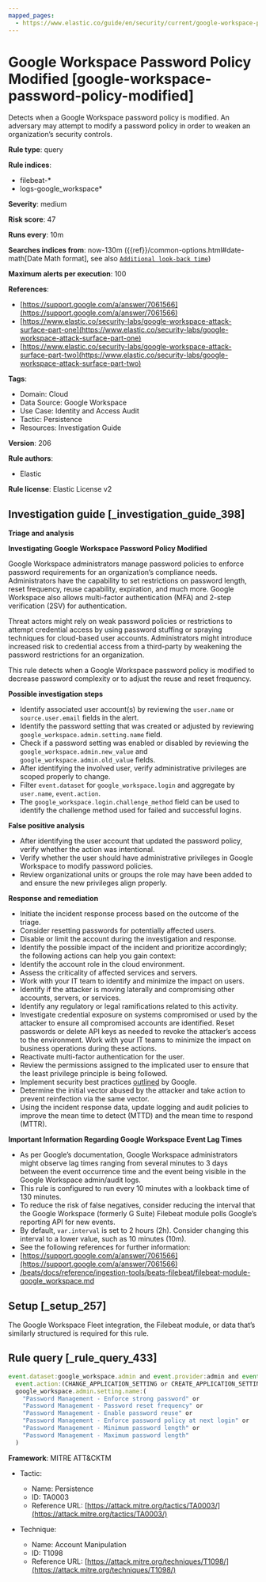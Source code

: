 ```yaml
---
mapped_pages:
  - https://www.elastic.co/guide/en/security/current/google-workspace-password-policy-modified.html
---
```


# Google Workspace Password Policy Modified [google-workspace-password-policy-modified]

Detects when a Google Workspace password policy is modified. An adversary may attempt to modify a password policy in order to weaken an organization’s security controls.

**Rule type**: query

**Rule indices**:

* filebeat-*
* logs-google_workspace*

**Severity**: medium

**Risk score**: 47

**Runs every**: 10m

**Searches indices from**: now-130m ({{ref}}/common-options.html#date-math[Date Math format], see also [`Additional look-back time`](docs-content://solutions/security/detect-and-alert/create-detection-rule.md#rule-schedule))

**Maximum alerts per execution**: 100

**References**:

* [https://support.google.com/a/answer/7061566](https://support.google.com/a/answer/7061566)
* [https://www.elastic.co/security-labs/google-workspace-attack-surface-part-one](https://www.elastic.co/security-labs/google-workspace-attack-surface-part-one)
* [https://www.elastic.co/security-labs/google-workspace-attack-surface-part-two](https://www.elastic.co/security-labs/google-workspace-attack-surface-part-two)

**Tags**:

* Domain: Cloud
* Data Source: Google Workspace
* Use Case: Identity and Access Audit
* Tactic: Persistence
* Resources: Investigation Guide

**Version**: 206

**Rule authors**:

* Elastic

**Rule license**: Elastic License v2

## Investigation guide [_investigation_guide_398]

**Triage and analysis**

**Investigating Google Workspace Password Policy Modified**

Google Workspace administrators manage password policies to enforce password requirements for an organization’s compliance needs. Administrators have the capability to set restrictions on password length, reset frequency, reuse capability, expiration, and much more. Google Workspace also allows multi-factor authentication (MFA) and 2-step verification (2SV) for authentication.

Threat actors might rely on weak password policies or restrictions to attempt credential access by using password stuffing or spraying techniques for cloud-based user accounts. Administrators might introduce increased risk to credential access from a third-party by weakening the password restrictions for an organization.

This rule detects when a Google Workspace password policy is modified to decrease password complexity or to adjust the reuse and reset frequency.

**Possible investigation steps**

* Identify associated user account(s) by reviewing the `user.name` or `source.user.email` fields in the alert.
* Identify the password setting that was created or adjusted by reviewing `google_workspace.admin.setting.name` field.
* Check if a password setting was enabled or disabled by reviewing the `google_workspace.admin.new_value` and `google_workspace.admin.old_value` fields.
* After identifying the involved user, verify administrative privileges are scoped properly to change.
* Filter `event.dataset` for `google_workspace.login` and aggregate by `user.name`, `event.action`.
* The `google_workspace.login.challenge_method` field can be used to identify the challenge method used for failed and successful logins.

**False positive analysis**

* After identifying the user account that updated the password policy, verify whether the action was intentional.
* Verify whether the user should have administrative privileges in Google Workspace to modify password policies.
* Review organizational units or groups the role may have been added to and ensure the new privileges align properly.

**Response and remediation**

* Initiate the incident response process based on the outcome of the triage.
* Consider resetting passwords for potentially affected users.
* Disable or limit the account during the investigation and response.
* Identify the possible impact of the incident and prioritize accordingly; the following actions can help you gain context:
* Identify the account role in the cloud environment.
* Assess the criticality of affected services and servers.
* Work with your IT team to identify and minimize the impact on users.
* Identify if the attacker is moving laterally and compromising other accounts, servers, or services.
* Identify any regulatory or legal ramifications related to this activity.
* Investigate credential exposure on systems compromised or used by the attacker to ensure all compromised accounts are identified. Reset passwords or delete API keys as needed to revoke the attacker’s access to the environment. Work with your IT teams to minimize the impact on business operations during these actions.
* Reactivate multi-factor authentication for the user.
* Review the permissions assigned to the implicated user to ensure that the least privilege principle is being followed.
* Implement security best practices [outlined](https://support.google.com/a/answer/7587183) by Google.
* Determine the initial vector abused by the attacker and take action to prevent reinfection via the same vector.
* Using the incident response data, update logging and audit policies to improve the mean time to detect (MTTD) and the mean time to respond (MTTR).

**Important Information Regarding Google Workspace Event Lag Times**

* As per Google’s documentation, Google Workspace administrators might observe lag times ranging from several minutes to 3 days between the event occurrence time and the event being visible in the Google Workspace admin/audit logs.
* This rule is configured to run every 10 minutes with a lookback time of 130 minutes.
* To reduce the risk of false negatives, consider reducing the interval that the Google Workspace (formerly G Suite) Filebeat module polls Google’s reporting API for new events.
* By default, `var.interval` is set to 2 hours (2h). Consider changing this interval to a lower value, such as 10 minutes (10m).
* See the following references for further information:
* [https://support.google.com/a/answer/7061566](https://support.google.com/a/answer/7061566)
* [/beats/docs/reference/ingestion-tools/beats-filebeat/filebeat-module-google_workspace.md](beats://reference/filebeat/filebeat-module-google_workspace.md)


## Setup [_setup_257]

The Google Workspace Fleet integration, the Filebeat module, or data that’s similarly structured is required for this rule.


## Rule query [_rule_query_433]

```js
event.dataset:google_workspace.admin and event.provider:admin and event.category:iam and
  event.action:(CHANGE_APPLICATION_SETTING or CREATE_APPLICATION_SETTING) and
  google_workspace.admin.setting.name:(
    "Password Management - Enforce strong password" or
    "Password Management - Password reset frequency" or
    "Password Management - Enable password reuse" or
    "Password Management - Enforce password policy at next login" or
    "Password Management - Minimum password length" or
    "Password Management - Maximum password length"
  )
```

**Framework**: MITRE ATT&CKTM

* Tactic:

    * Name: Persistence
    * ID: TA0003
    * Reference URL: [https://attack.mitre.org/tactics/TA0003/](https://attack.mitre.org/tactics/TA0003/)

* Technique:

    * Name: Account Manipulation
    * ID: T1098
    * Reference URL: [https://attack.mitre.org/techniques/T1098/](https://attack.mitre.org/techniques/T1098/)



